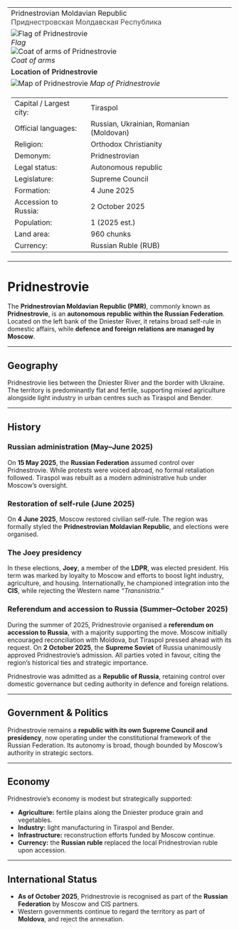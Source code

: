 <div class="infobox-right">
  <table class="infobox">
    <tr><td class="title">Pridnestrovian Moldavian Republic<br/><span style="font-weight:400; opacity:.8;">Приднестровская Молдавская Республика</span></td></tr>

<tr><td class="section center">
  <div class="img-row">
    <div class="img-col">
      <img class="flag" src="../../_assets/images/countries/pmr/flag.png" alt="Flag of Pridnestrovie" />
      <div class="caption"><em>Flag</em></div>
    </div>
    <div class="img-col">
      <img class="coa" src="../../_assets/images/countries/pmr/coa.png" alt="Coat of arms of Pridnestrovie" />
      <div class="caption"><em>Coat of arms</em></div>
    </div>
  </div>
</td></tr>

<!-- Map -->
<tr><td class="section center">
  <div class="caption" style="font-weight:600; margin-bottom:.4rem;">Location of Pridnestrovie</div>
  <img class="map" src="../../_assets/images/countries/pmr/map.png" alt="Map of Pridnestrovie" />
  <span class="caption"><em>Map of Pridnestrovie</em></span>
</td></tr>

<!-- Key–value rows -->
<tr><td class="section">
  <table class="kv">
    <tr><td class="k">Capital / Largest city:</td><td class="v">Tiraspol</td></tr>
    <tr><td class="k">Official languages:</td><td class="v">Russian, Ukrainian, Romanian (Moldovan)</td></tr>
    <tr><td class="k">Religion:</td><td class="v">Orthodox Christianity</td></tr>
    <tr><td class="k">Demonym:</td><td class="v">Pridnestrovian</td></tr>
    <tr><td class="k">Legal status:</td><td class="v">Autonomous republic</td></tr>
    <tr><td class="k">Legislature:</td><td class="v">Supreme Council</td></tr>
    <tr><td class="k">Formation:</td><td class="v">4 June 2025</td></tr>
    <tr><td class="k">Accession to Russia:</td><td class="v">2 October 2025</td></tr>
    <tr><td class="k">Population:</td><td class="v">1 (2025 est.)</td></tr>
    <tr><td class="k">Land area:</td><td class="v">960 chunks</td></tr>
    <tr><td class="k">Currency:</td><td class="v">Russian Ruble (RUB)</td></tr>
  </table>
</td></tr>

  </table>
</div>

# Pridnestrovie

The **Pridnestrovian Moldavian Republic (PMR)**, commonly known as **Pridnestrovie**, is an **autonomous republic within the Russian Federation**. Located on the left bank of the Dniester River, it retains broad self-rule in domestic affairs, while **defence and foreign relations are managed by Moscow**.

---

## Geography

Pridnestrovie lies between the Dniester River and the border with Ukraine. The territory is predominantly flat and fertile, supporting mixed agriculture alongside light industry in urban centres such as Tiraspol and Bender.

---

## History

### Russian administration (May–June 2025)

On **15 May 2025**, the **Russian Federation** assumed control over Pridnestrovie. While protests were voiced abroad, no formal retaliation followed. Tiraspol was rebuilt as a modern administrative hub under Moscow’s oversight.

### Restoration of self-rule (June 2025)

On **4 June 2025**, Moscow restored civilian self-rule. The region was formally styled the **Pridnestrovian Moldavian Republic**, and elections were organised.

### The Joey presidency

In these elections, **Joey**, a member of the **LDPR**, was elected president. His term was marked by loyalty to Moscow and efforts to boost light industry, agriculture, and housing. Internationally, he championed integration into the **CIS**, while rejecting the Western name *“Transnistria.”*

### Referendum and accession to Russia (Summer–October 2025)

During the summer of 2025, Pridnestrovie organised a **referendum on accession to Russia**, with a majority supporting the move. Moscow initially encouraged reconciliation with Moldova, but Tiraspol pressed ahead with its request. On **2 October 2025**, the **Supreme Soviet** of Russia unanimously approved Pridnestrovie’s admission. All parties voted in favour, citing the region’s historical ties and strategic importance.

Pridnestrovie was admitted as a **Republic of Russia**, retaining control over domestic governance but ceding authority in defence and foreign relations.

---

## Government & Politics

Pridnestrovie remains a **republic with its own Supreme Council and presidency**, now operating under the constitutional framework of the Russian Federation. Its autonomy is broad, though bounded by Moscow’s authority in strategic sectors.

---

## Economy

Pridnestrovie’s economy is modest but strategically supported:

* **Agriculture:** fertile plains along the Dniester produce grain and vegetables.
* **Industry:** light manufacturing in Tiraspol and Bender.
* **Infrastructure:** reconstruction efforts funded by Moscow continue.
* **Currency:** the **Russian ruble** replaced the local Pridnestrovian ruble upon accession.

---

## International Status

* **As of October 2025**, Pridnestrovie is recognised as part of the **Russian Federation** by Moscow and CIS partners.
* Western governments continue to regard the territory as part of **Moldova**, and reject the annexation.
